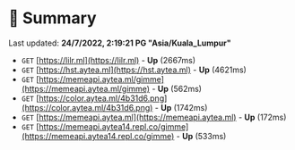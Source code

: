 # 📖 Summary
Last updated: **24/7/2022, 2:19:21 PG "Asia/Kuala_Lumpur"**

- `GET` [https://lilr.ml](https://lilr.ml) - **Up** (2667ms)
- `GET` [https://hst.aytea.ml](https://hst.aytea.ml) - **Up** (4621ms)
- `GET` [https://memeapi.aytea.ml/gimme](https://memeapi.aytea.ml/gimme) - **Up** (562ms)
- `GET` [https://color.aytea.ml/4b31d6.png](https://color.aytea.ml/4b31d6.png) - **Up** (1742ms)
- `GET` [https://memeapi.aytea.ml](https://memeapi.aytea.ml) - **Up** (172ms)
- `GET` [https://memeapi.aytea14.repl.co/gimme](https://memeapi.aytea14.repl.co/gimme) - **Up** (533ms)
